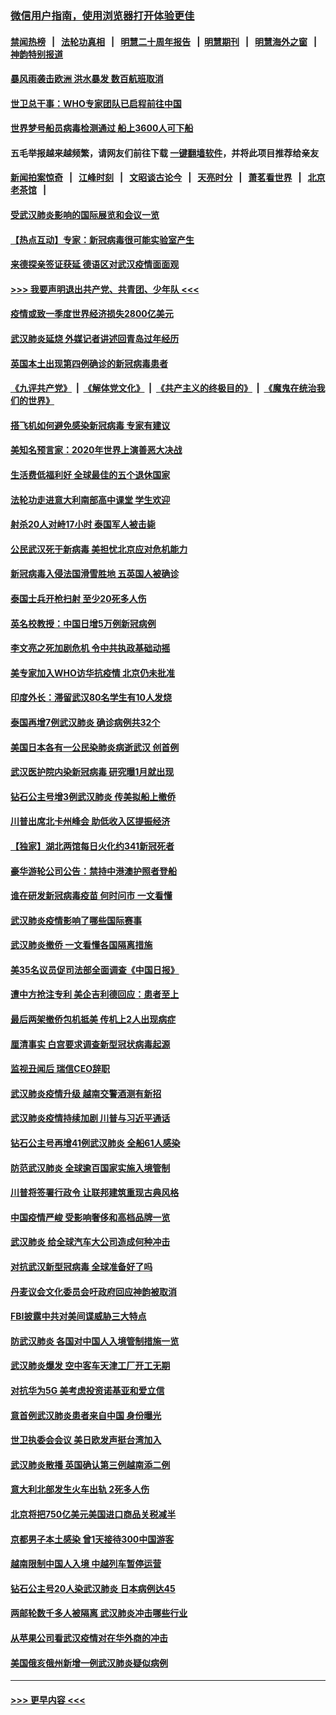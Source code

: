 ### [微信用户指南，使用浏览器打开体验更佳](https://github.com/gfw-breaker/banned-news1/blob/master/indexes/wechat-guide.md?t=0)
#### [禁闻热榜](热点新闻.md?t=0)  &nbsp;&nbsp;|&nbsp;&nbsp; [法轮功真相](https://github.com/gfw-breaker/truth/blob/master/README.md?t=0) &nbsp;&nbsp;|&nbsp;&nbsp; [明慧二十周年报告](https://github.com/gfw-breaker/mh-reports/blob/master/README.md?t=0) &nbsp;&nbsp;|&nbsp;&nbsp;[明慧期刊](https://github.com/gfw-breaker/mh-qikan) &nbsp;&nbsp;|&nbsp;&nbsp; [明慧海外之窗](https://github.com/gfw-breaker/mh-news/blob/master/README.md?t=0) &nbsp;&nbsp;|&nbsp;&nbsp; [神韵特别报道](https://github.com/gfw-breaker/mh-news/blob/master/shenyun.md?t=0)
#### [暴风雨袭击欧洲 洪水暴发 数百航班取消](../pages/nsc418/n11856453.md?t=02100733) 
#### [世卫总干事：WHO专家团队已启程前往中国](../pages/nsc418/n11856612.md?t=02100733) 
#### [世界梦号船员病毒检测通过 船上3600人可下船](../pages/nsc418/n11856520.md?t=02100733) 
#### 五毛举报越来越频繁，请网友们前往下载 [一键翻墙软件](https://github.com/gfw-breaker/ssr-accounts)，并将此项目推荐给亲友
#### [新闻拍案惊奇](https://github.com/gfw-breaker/banned-news1/blob/master/pages/link4.md) &nbsp;&nbsp;|&nbsp;&nbsp; [江峰时刻](https://github.com/gfw-breaker/banned-news1/blob/master/pages/link4.md) &nbsp;&nbsp;|&nbsp;&nbsp; [文昭谈古论今](https://github.com/gfw-breaker/banned-news1/blob/master/pages/link4.md) &nbsp;&nbsp;|&nbsp;&nbsp; [天亮时分](https://github.com/gfw-breaker/banned-news1/blob/master/pages/link4.md) &nbsp;&nbsp;|&nbsp;&nbsp; [萧茗看世界](https://github.com/gfw-breaker/banned-news1/blob/master/pages/link4.md) &nbsp;&nbsp;|&nbsp;&nbsp; [北京老茶馆](https://github.com/gfw-breaker/banned-news1/blob/master/pages/link4.md) &nbsp;&nbsp;|&nbsp;&nbsp; 
#### [受武汉肺炎影响的国际展览和会议一览](../pages/nsc418/n11856420.md?t=02100733) 
#### [【热点互动】专家：新冠病毒很可能实验室产生](../pages/nsc418/n11856378.md?t=02100733) 
#### [来德探亲签证获延 德语区对武汉疫情面面观](../pages/nsc418/n11856283.md?t=02100733) 
#### [>>> 我要声明退出共产党、共青团、少年队 <<<](https://github.com/begood0513/goodnews/blob/master/quit/letter.md) 
#### [疫情或致一季度世界经济损失2800亿美元](../pages/nsc418/n11855639.md?t=02100733) 
#### [武汉肺炎延烧 外媒记者讲述回青岛过年经历](../pages/nsc418/n11856159.md?t=02100733) 
#### [英国本土出现第四例确诊的新冠病毒患者](../pages/nsc418/n11855930.md?t=02100733) 
#### [《九评共产党》](https://github.com/begood0513/9ping.md/blob/master/README.md) &nbsp;|&nbsp; [《解体党文化》](../../../../jtdwh.md/blob/master/README.md)  &nbsp;|&nbsp; [《共产主义的终极目的》](../../../../gczydzjmd.md/blob/master/README.md) &nbsp;|&nbsp; [《魔鬼在统治我们的世界》](../../../../mgztzwmdsj.md/blob/master/README.md) 
#### [搭飞机如何避免感染新冠病毒 专家有建议](../pages/nsc418/n11853427.md?t=02100733) 
#### [美知名预言家：2020年世界上演善恶大决战](../pages/nsc418/n11855418.md?t=02100733) 
#### [生活费低福利好 全球最佳的五个退休国家](../pages/nsc418/n11848347.md?t=02100733) 
#### [法轮功走进意大利南部高中课堂 学生欢迎](../pages/nsc418/n11853859.md?t=02100733) 
#### [射杀20人对峙17小时 泰国军人被击毙](../pages/nsc418/n11854869.md?t=02100733) 
#### [公民武汉死于新病毒 美担忧北京应对危机能力](../pages/nsc418/n11854331.md?t=02100733) 
#### [新冠病毒入侵法国滑雪胜地 五英国人被确诊](../pages/nsc418/n11854307.md?t=02100733) 
#### [泰国士兵开枪扫射 至少20死多人伤](../pages/nsc418/n11854276.md?t=02100733) 
#### [英名校教授：中国日增5万例新冠病例](../pages/nsc418/n11854174.md?t=02100733) 
#### [李文亮之死加剧危机 令中共执政基础动摇](../pages/nsc418/n11854003.md?t=02100733) 
#### [美专家加入WHO访华抗疫情 北京仍未批准](../pages/nsc418/n11854043.md?t=02100733) 
#### [印度外长：滞留武汉80名学生有10人发烧](../pages/nsc418/n11853821.md?t=02100733) 
#### [泰国再增7例武汉肺炎 确诊病例共32个](../pages/nsc418/n11853808.md?t=02100733) 
#### [美国日本各有一公民染肺炎病逝武汉 创首例](../pages/nsc418/n11853509.md?t=02100733) 
#### [武汉医护院内染新冠病毒 研究曝1月就出现](../pages/nsc418/n11852928.md?t=02100733) 
#### [钻石公主号增3例武汉肺炎 传美拟船上撤侨](../pages/nsc418/n11853240.md?t=02100733) 
#### [川普出席北卡州峰会 助低收入区提振经济](../pages/nsc418/n11853232.md?t=02100733) 
#### [【独家】湖北两馆每日火化约341新冠死者](../pages/nsc418/n11845444.md?t=02100733) 
#### [豪华游轮公司公告：禁持中港澳护照者登船](../pages/nsc418/n11852761.md?t=02100733) 
#### [谁在研发新冠病毒疫苗 何时问市 一文看懂](../pages/nsc418/n11852840.md?t=02100733) 
#### [武汉肺炎疫情影响了哪些国际赛事](../pages/nsc418/n11852441.md?t=02100733) 
#### [武汉肺炎撤侨 一文看懂各国隔离措施](../pages/nsc418/n11844216.md?t=02100733) 
#### [美35名议员促司法部全面调查《中国日报》](../pages/nsc418/n11852435.md?t=02100733) 
#### [遭中方抢注专利 美企吉利德回应：患者至上](../pages/nsc418/n11852037.md?t=02100733) 
#### [最后两架撤侨包机抵美 传机上2人出现病症](../pages/nsc418/n11852173.md?t=02100733) 
#### [厘清事实 白宫要求调查新型冠状病毒起源](../pages/nsc418/n11852106.md?t=02100733) 
#### [监视丑闻后 瑞信CEO辞职](../pages/nsc418/n11852127.md?t=02100733) 
#### [武汉肺炎疫情升级 越南交警酒测有新招](../pages/nsc418/n11851632.md?t=02100733) 
#### [武汉肺炎疫情持续加剧 川普与习近平通话](../pages/nsc418/n11851613.md?t=02100733) 
#### [钻石公主号再增41例武汉肺炎 全船61人感染](../pages/nsc418/n11850401.md?t=02100733) 
#### [防范武汉肺炎 全球逾百国家实施入境管制](../pages/nsc418/n11850557.md?t=02100733) 
#### [川普将签署行政令 让联邦建筑重现古典风格](../pages/nsc418/n11850654.md?t=02100733) 
#### [中国疫情严峻 受影响奢侈和高档品牌一览](../pages/nsc418/n11850319.md?t=02100733) 
#### [武汉肺炎 给全球汽车大公司造成何种冲击](../pages/nsc418/n11850056.md?t=02100733) 
#### [对抗武汉新型冠病毒 全球准备好了吗](../pages/nsc418/n11850142.md?t=02100733) 
#### [丹麦议会文化委员会吁政府回应神韵被取消](../pages/nsc418/n11849312.md?t=02100733) 
#### [FBI披露中共对美间谍威胁三大特点](../pages/nsc418/n11849700.md?t=02100733) 
#### [防武汉肺炎 各国对中国人入境管制措施一览](../pages/nsc418/n11838726.md?t=02100733) 
#### [武汉肺炎爆发 空中客车天津工厂开工无期](../pages/nsc418/n11849634.md?t=02100733) 
#### [对抗华为5G 美考虑投资诺基亚和爱立信](../pages/nsc418/n11849510.md?t=02100733) 
#### [意首例武汉肺炎患者来自中国 身份曝光](../pages/nsc418/n11849454.md?t=02100733) 
#### [世卫执委会会议 美日欧发声挺台湾加入](../pages/nsc418/n11849433.md?t=02100733) 
#### [武汉肺炎散播 英国确认第三例越南添二例](../pages/nsc418/n11849439.md?t=02100733) 
#### [意大利北部发生火车出轨 2死多人伤](../pages/nsc418/n11848999.md?t=02100733) 
#### [北京将把750亿美元美国进口商品关税减半](../pages/nsc418/n11848896.md?t=02100733) 
#### [京都男子本土感染 曾1天接待300中国游客](../pages/nsc418/n11848641.md?t=02100733) 
#### [越南限制中国人入境 中越列车暂停运营](../pages/nsc418/n11847844.md?t=02100733) 
#### [钻石公主号20人染武汉肺炎 日本病例达45](../pages/nsc418/n11847823.md?t=02100733) 
#### [两邮轮数千多人被隔离 武汉肺炎冲击哪些行业](../pages/nsc418/n11847456.md?t=02100733) 
#### [从苹果公司看武汉疫情对在华外商的冲击](../pages/nsc418/n11847586.md?t=02100733) 
#### [美国俄亥俄州新增一例武汉肺炎疑似病例](../pages/nsc418/n11847714.md?t=02100733) 

----
#### [ >>> 更早内容 <<< ](../indexes/nsc418-earlier.md)
